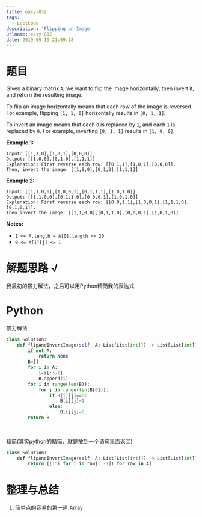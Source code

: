 ```yaml
---
title: easy-832
tags:
  - LeetCode
description: 'Flipping an Image'
urlname: easy-832
date: 2019-09-19 21:09:18
---
```


# 题目

Given a binary matrix `A`, we want to flip the image horizontally, then invert it, and return the resulting image.

To flip an image horizontally means that each row of the image is reversed.  For example, flipping `[1, 1, 0]` horizontally results in `[0, 1, 1]`.

To invert an image means that each `0` is replaced by `1`, and each `1` is replaced by `0`. For example, inverting `[0, 1, 1]` results in `[1, 0, 0]`.

**Example 1:**

```
Input: [[1,1,0],[1,0,1],[0,0,0]]
Output: [[1,0,0],[0,1,0],[1,1,1]]
Explanation: First reverse each row: [[0,1,1],[1,0,1],[0,0,0]].
Then, invert the image: [[1,0,0],[0,1,0],[1,1,1]]
```

**Example 2:**

```
Input: [[1,1,0,0],[1,0,0,1],[0,1,1,1],[1,0,1,0]]
Output: [[1,1,0,0],[0,1,1,0],[0,0,0,1],[1,0,1,0]]
Explanation: First reverse each row: [[0,0,1,1],[1,0,0,1],[1,1,1,0],[0,1,0,1]].
Then invert the image: [[1,1,0,0],[0,1,1,0],[0,0,0,1],[1,0,1,0]]
```

**Notes:**

- `1 <= A.length = A[0].length <= 20`
- `0 <= A[i][j] <= 1`



# 解题思路 √

我最初的暴力解法，之后可以用Python精简我的表达式

# Python

暴力解法

```python
class Solution:
    def flipAndInvertImage(self, A: List[List[int]]) -> List[List[int]]:
        if not A:
            return None
        B=[]
        for i in A:
            i=i[::-1]
            B.append(i)
        for i in range(len(B)):
            for j in range(len(B[0])):
                if B[i][j]==0:
                    B[i][j]=1
                else:
                    B[i][j]=0
        return B
            
        
```

精简(其实python的精简，就是放到一个语句里面返回)

```python
class Solution:
    def flipAndInvertImage(self, A: List[List[int]]) -> List[List[int]]:
        return [(1^i for i in row[::-1]) for row in A]
```



# 整理与总结

1. 简单点的容易的第一道 Array

